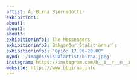 ```yaml
---
artist: Á. Birna Björnsdóttir
exhibition1: 
about1: 
about2: 
about3: 
exhibitioninfo1: The Messengers
exhibitioninfo2: Bakgarður Stálstjörnur’s
exhibitioninfo3: "Opið: 17.00-20.00"
mynd: '/images/visualartist/birna.jpeg'
instagram: https://instagram.com/b__i__r__n__a
website: https://www.bbbirna.info
---
```

